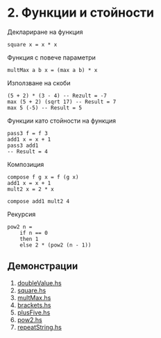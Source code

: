 # 2. Функции и стойности

Деклариране на функция
```
square x = x * x
```

Функция с повече параметри
```
multMax a b x = (max a b) * x
```

Използване на скоби
```
(5 + 2) * (3 - 4) -- Rezult = -7 
max (5 + 2) (sqrt 17) -- Result = 7
max 5 (-5) -- Result = 5
```

Функции като стойности на функция 
```
pass3 f = f 3
add1 x = x + 1 
pass3 add1
-- Result = 4
```

Композиция
```
compose f g x = f (g x)
add1 x = x + 1
mult2 x = 2 * x

compose add1 mult2 4
```

Рекурсия
```
pow2 n =
	if n == 0
	then 1
	else 2 * (pow2 (n - 1))
```

## Демонстрации
1. [doubleValue.hs](doubleValue.hs)
2. [square.hs](square.hs)
3. [multMax.hs](multMax.hs)
4. [brackets.hs](brackets.hs)
5. [plusFive.hs](plusFive.hs)
6. [pow2.hs](pow2.hs)
7. [repeatString.hs](repeatString.hs)